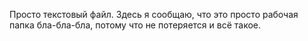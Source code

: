 Просто текстовый файл. Здесь я сообщаю, что это просто рабочая папка бла-бла-бла, потому что не потеряется и всё такое. 
